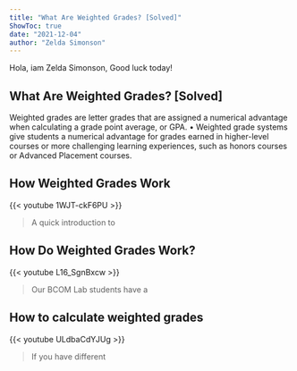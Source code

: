```yaml
---
title: "What Are Weighted Grades? [Solved]"
ShowToc: true 
date: "2021-12-04"
author: "Zelda Simonson" 
---
```


Hola, iam Zelda Simonson, Good luck today!
## What Are Weighted Grades? [Solved]
Weighted grades are letter grades that are assigned a numerical advantage when calculating a grade point average, or GPA. • Weighted grade systems give students a numerical advantage for grades earned in higher-level courses or more challenging learning experiences, such as honors courses or Advanced Placement courses.

## How Weighted Grades Work
{{< youtube 1WJT-ckF6PU >}}
>A quick introduction to 

## How Do Weighted Grades Work?
{{< youtube L16_SgnBxcw >}}
>Our BCOM Lab students have a 

## How to calculate weighted grades
{{< youtube ULdbaCdYJUg >}}
>If you have different 

